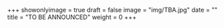 +++
showonlyimage = true
draft = false
image = "img/TBA.jpg"
date = ""
title = "TO BE ANNOUNCED"
weight = 0
+++

<script src="https://utteranc.es/client.js"
        repo="jisun-choi / blog-comments"
        issue-term="pathname"
        theme="github-light"
        crossorigin="anonymous"
        async>
</script>
